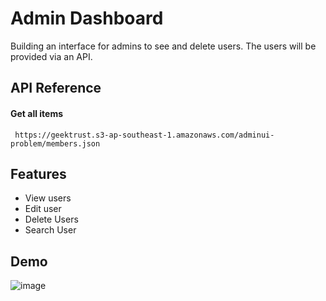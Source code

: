 # Admin Dashboard

Building an interface for admins to see and delete users. The users will be provided via an API. 



## API Reference

#### Get all items

```http
 https://geektrust.s3-ap-southeast-1.amazonaws.com/adminui-problem/members.json
```



## Features

- View users
- Edit user
- Delete Users
- Search User
  
## Demo
![image](https://github.com/Saurav50/Admin-Dashboard/assets/98273408/0fe53513-2a49-4eba-a702-e2bc80b35046)
